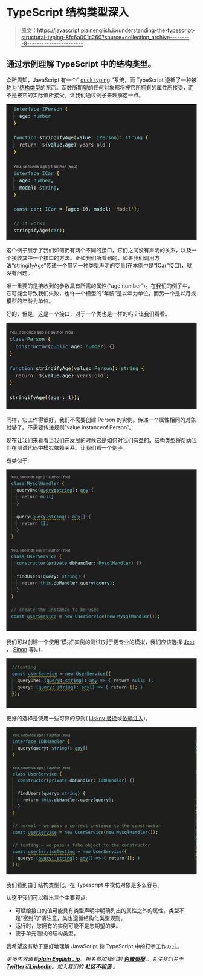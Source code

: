# TypeScript 结构类型深入

> 原文：<https://javascript.plainenglish.io/understanding-the-typescript-structural-typing-8fc6a001c260?source=collection_archive---------8----------------------->

## 通过示例理解 TypeScript 中的结构类型。

众所周知，JavaScript 有一个“ [duck typing](https://en.wikipedia.org/wiki/Duck_typing) ”系统，而 TypeScript 遵循了一种被称为“[结构类型](https://www.typescriptlang.org/docs/handbook/type-compatibility.html)的东西。函数所期望的任何对象都将被它所拥有的属性所接受，而不是被它的实际值所接受。让我们通过例子来理解这一点。

![](img/1d22ec0c6231e31b86aa9bc7b2544d83.png)

这个例子展示了我们如何拥有两个不同的接口，它们之间没有声明的关系，以及一个接收其中一个接口的方法。正如我们所看到的，如果我们调用方法“stringifyAge”传递一个用另一种类型声明的变量(在本例中是“ICar”接口)，就没有问题。

唯一重要的是接收到的参数具有所需的属性(“age:number”)。在我们的例子中，它可能会导致我们失败，也许一个模型的“年龄”是以年为单位，而另一个是以月或模型的年龄为单位。

好的，但是，这是一个接口，对于一个类也是一样的吗？让我们看看。

![](img/64508266a20fef63d7c2da287e92547f.png)

同样，它工作得很好，我们不需要创建 Person 的实例。传递一个属性相同的对象就够了。不需要传递规则“value instanceof Person”。

现在让我们来看看当我们在发展的时候它是如何对我们有益的。结构类型将帮助我们在测试代码中模拟依赖关系。让我们看一个例子。

有类似于:

![](img/0ac3b53e5e9879156bb2db57bf3e6fdd.png)

我们可以创建一个使用“模拟”实例的测试(对于更专业的模拟，我们应该选择 [Jest](https://jestjs.io/es-ES/docs/mock-functions) ， [Sinon](https://sinonjs.org/releases/latest/mocks/) 等)。).

![](img/1a9d20f187382f36fa9a30c5d3ff1da6.png)

更好的选择是使用一些可靠的原则( [Liskov 替换](https://en.wikipedia.org/wiki/Liskov_substitution_principle)或[依赖注入](https://en.wikipedia.org/wiki/Dependency_injection))。

![](img/ef256e6d98cf328869e99835d0e40106.png)

我们看到由于结构类型化，在 Typescript 中模仿对象是多么容易。

从这里我们可以得出三个主要观点:

*   可赋给接口的值可能具有类型声明中明确列出的属性之外的属性。类型不是“密封的”请注意，类也遵循结构化类型规则。
*   运行时，您拥有的实例可能不是您期望的类。
*   便于单元测试的结构类型。

我希望这有助于更好地理解 JavaScript 和 TypeScript 中的打字工作方式。

*更多内容请看*[***plain English . io***](https://plainenglish.io/)*。报名参加我们的* [***免费周报***](http://newsletter.plainenglish.io/) *。关注我们关于*[***Twitter***](https://twitter.com/inPlainEngHQ)*和*[***LinkedIn***](https://www.linkedin.com/company/inplainenglish/)*。加入我们的* [***社区不和谐***](https://discord.gg/GtDtUAvyhW) *。*